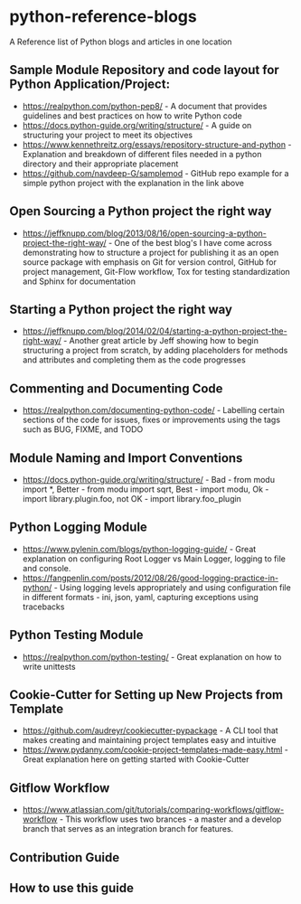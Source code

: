 # python-reference-blogs
A Reference list of Python blogs and articles in one location 

## Sample Module Repository and code layout for Python Application/Project:
* https://realpython.com/python-pep8/ - A document that provides guidelines and best practices on how to write Python code
* https://docs.python-guide.org/writing/structure/ - A guide on structuring your project to meet its objectives
* https://www.kennethreitz.org/essays/repository-structure-and-python - Explanation and breakdown of different files needed in
a python directory and their appropriate placement
* https://github.com/navdeep-G/samplemod - GitHub repo example for a simple python project with the explanation in the link above

## Open Sourcing a Python project the right way
* https://jeffknupp.com/blog/2013/08/16/open-sourcing-a-python-project-the-right-way/ - One of the best blog's I have come across demonstrating how to structure a project for publishing it as an open source package with emphasis on Git for version control, GitHub for project management, Git-Flow workflow, Tox for testing standardization and Sphinx for documentation

## Starting a Python project the right way
* https://jeffknupp.com/blog/2014/02/04/starting-a-python-project-the-right-way/ - Another great article by Jeff showing how to begin structuring a project from scratch, by adding placeholders for methods and attributes and completing them as the code progresses
	
## Commenting and Documenting Code
* https://realpython.com/documenting-python-code/ - Labelling certain sections of the code for issues, fixes or improvements using the tags such as BUG, FIXME, and TODO
	
## Module Naming and Import Conventions
* https://docs.python-guide.org/writing/structure/ - Bad - from modu import *, Better - from modu import sqrt, Best - import modu,
Ok - import library.plugin.foo, not OK - import library.foo_plugin

## Python Logging Module
* https://www.pylenin.com/blogs/python-logging-guide/ - Great explanation on configuring Root Logger vs Main Logger, logging to file and console.
* https://fangpenlin.com/posts/2012/08/26/good-logging-practice-in-python/ - Using logging levels appropriately and using configuration file in different formats - ini, json, yaml, capturing exceptions using tracebacks

## Python Testing Module
* https://realpython.com/python-testing/ - Great explanation on how to write unittests
	
## Cookie-Cutter for Setting up New Projects from Template
* https://github.com/audreyr/cookiecutter-pypackage - A CLI tool that makes creating and maintaining project templates easy and intuitive
* https://www.pydanny.com/cookie-project-templates-made-easy.html - Great explanation here on getting started with Cookie-Cutter

## Gitflow Workflow
* https://www.atlassian.com/git/tutorials/comparing-workflows/gitflow-workflow - This workflow uses two brances - a master and a develop branch that serves as an integration branch for features.

## Contribution Guide

## How to use this guide





